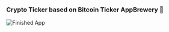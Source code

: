 ### Crypto Ticker based on Bitcoin Ticker AppBrewery 🤑

![Finished App](https://github.com/londonappbrewery/Images/blob/master/bitcoin-flutter-demo.gif)
